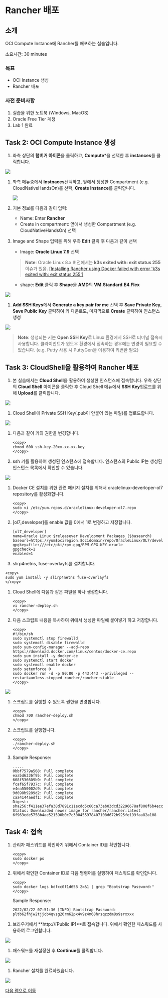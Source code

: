 # Rancher 배포

## 소개

OCI Compute Instance에 Rancher를 배포하는 실습입니다.

소요시간: 30 minutes

### 목표

- OCI Instance 생성
- Rancher 배포

### 사전 준비사항

1. 실습을 위한 노트북 (Windows, MacOS)
1. Oracle Free Tier 계정
1. Lab 1 완료

## Task 2: OCI Compute Instance 생성

1. 좌측 상단의 **햄버거 아이콘**을 클릭하고, **Compute***을 선택한 후 **instances**를 클릭합니다.

 ![](images/compute-1.png " ")

1. 좌측 메뉴중에서 **Instnaces**선택하고, 앞에서 생성한 Compartment (e.g. CloudNativeHandsOn)를 선택, **Create Instance**를 클릭합니다.

   ![](images/compute-2.png " ")

1. 기본 정보를 다음과 같이 입력:
      - Name: Enter **Rancher**
      - Create in compartment: 앞에서 생성한 Compartment (e.g. CloudNativeHandsOn) 선택

1. Image and Shape 입력을 위해 우측 **Edit** 클릭 후 다음과 같이 선택
  
      - Image: **Oracle Linux 7.9** 선택 
      >**Note**: Oracle Linux 8.x 버전에서는 **k3s exited with: exit status 255** 이슈가 있음. [[Installing Rancher using Docker failed with error 'k3s exited with: exit status 255']](https://github.com/rancher/rancher/issues/35892)
      - shape: **Edit** 클릭 후 **Shape**을 **AMD**의 **VM.Standard.E4.Flex**

  ![](images/compute-4.png " ")

1. **Add SSH Keys**에서 **Generate a key pair for me** 선택 후 **Save Private Key**, **Save Public Key** 클릭하여 키 다운로도, 마지막으로 **Create** 클릭하여 인스턴스 생성

  ![](images/compute-5.png " ")

> **Note**: 생성되는 키는 **Open SSH Key**로 Linux 환경에서 SSH로 터미널 접속시 사용합니다. 클라이언트가 윈도우 환경에서 접속하는 경우에는 변경이 필요할 수 있습니다. (e.g. Putty 사용 시 PuttyGen을 이용하여 키변환 필요)

## Task 3: CloudShell을 활용하여 Rancher 배포
1. 본 실습에서는 **Cloud Shell**을 활용하여 생성한 인스턴스에 접속합니다. 우측 상단의 **Cloud Shell** 아이콘을 클릭한 후 Cloud Shell 메뉴에서 **SSH Key**업로드를 위해 **Upload**를 클릭합니다.

  ![](images/compute-6.png " ")

1. Cloud Shell에 Private SSH Key(.pub이 안붙어 있는 파일)를 업로드합니다.

  ![](images/compute-7.png " ")

1. 다음과 같이 키의 권한을 변경합니다.

    ````shell
    <copy>
    chmod 600 ssh-key-20xx-xx-xx.key
    </copy>
    ````

1. ssh 키를 활용하여 생성된 인스턴스에 접속합니다. 인스턴스의 Public IP는 생성된 인스턴스 목록에서 확인할 수 있습니다.

  ![](images/compute-8.png " ")

1. Docker CE 설치를 위한 관련 패키지 설치를 위해서 oraclelinux-deverloper-ol7 repository를 활성화합니다.

    ````shell
    <copy>
    sudo vi /etc/yum.repos.d/oraclelinux-developer-ol7.repo
    </copy>
    ````
1. [ol7_developer]를 enable 값을 0에서 1로 변경하고 저장합니다.

    ````shell
    [ol7_developer]
    name=Oracle Linux $releasever Development Packages ($basearch)
    baseurl=https://yum$ociregion.$ocidomain/repo/OracleLinux/OL7/developer/$basearch/
    gpgkey=file:///etc/pki/rpm-gpg/RPM-GPG-KEY-oracle
    gpgcheck=1
    enabled=1
    ````
1. slirp4netns, fuse-overlayfs를 설치합니다.
  ````shell
  <copy>
  sudo yum install -y slirp4netns fuse-overlayfs
  </copy>
  ````
    
1. Cloud Shell에 다음과 같은 파일을 하나 생성합니다.

    ````shell
    <copy>
    vi rancher-deploy.sh
    </copy>
    ````

1. 다음 스크립트 내용을 복사하여 위에서 생성한 파일에 붙여넣기 하고 저장합니다.
    ````shell
    <copy>
    #!/bin/sh
    sudo systemctl stop firewalld
    sudo systemctl disable firewalld
    sudo yum-config-manager --add-repo https://download.docker.com/linux/centos/docker-ce.repo
    sudo yum install -y docker-ce
    sudo systemctl start docker
    sudo systemctl enable docker
    sudo setenforce 0
    sudo docker run -d -p 80:80 -p 443:443 --privileged --restart=unless-stopped rancher/rancher:stable
    </copy>
    ````

  ![](images/compute-8.png " ")

1. 스크립트를 실행할 수 있도록 권한을 변경합니다.

    ````shell
    <copy>
    chmod 700 rancher-deploy.sh
    </copy>
    ````

1. 스크립트를 실행합니다.

    ````shell
    <copy>
    ./rancher-deploy.sh
    </copy>
    ````

1. Sample Response:

    ````shell
    .....
    0bbf7579a568: Pull complete 
    eaa5d6336f95: Pull complete 
    608f536609b9: Pull complete 
    fcaf65f7937c: Pull complete 
    e4ea550002d9: Pull complete 
    9d698b9289d2: Pull complete 
    caa4144aedf1: Pull complete 
    Digest: sha256:f411ee37efa38d7891c11ecdd5c60ca73eb03dcd32296678af808f6b4ecccfff
    Status: Downloaded newer image for rancher/rancher:latest
    6f963ede5758b4ae521590b0c7c300455978407108d672b925fe199faa82a108
    ````

## Task 4: 접속

1. 관리자 패스워드를 확인하기 위해서 Container ID를 확인합니다.
    ````shell
    <copy>
    sudo docker ps
    </copy>
    ````

1. 위에서 확인한 Container ID로 다음 명령어를 실행하여 패스워드를 확인합니다.
    ````shell
    <copy>
    sudo docker logs bdfcc0f1d658 2>&1 | grep "Bootstrap Password:"
    </copy>
    ````

    Sample Response:
    ````
    2022/02/22 07:51:36 [INFO] Bootstrap Password: pltb62fhjw2tjjcb4qvsg26rm62px4v9z4m68hrsqzzdm8s9srxxxx
    ````

1. 브라우저에서 **http://[Public IP]**로 접속합니다. 위에서 확인한 패스워드를 사용하여 로그인합니다.

  ![](images/rancher-1.png " ")

1. 패스워드를 재설정한 후 **Continue**를 클릭합니다.

  ![](images/rancher-2.png " ")

1. Rancher 설치를 완료하였습니다.

  ![](images/rancher-3.png " ")

[다음 랩으로 이동](#next)
